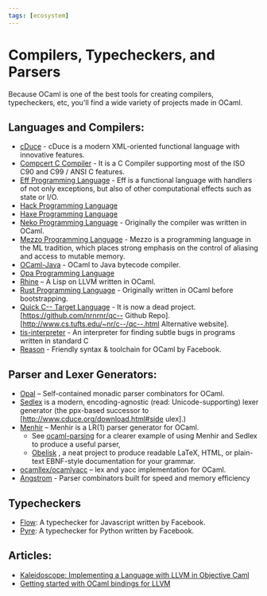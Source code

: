 ```yaml
---
tags: [ecosystem]
---
```


# Compilers, Typecheckers, and Parsers

Because OCaml is one of the best tools for creating compilers, typecheckers, etc, you'll find a wide variety of projects made in OCaml.

## Languages and Compilers:

* [cDuce](http://www.cduce.org/)  - cDuce is a modern XML-oriented functional language with innovative features.
* [Compcert C Compiler](http://compcert.inria.fr/)  - It is a C Compiler supporting most of the ISO C90 and C99 / ANSI C  features.
* [Eff Programming Language](http://www.eff-lang.org/)  - Eff is a functional language with handlers of not only exceptions, but also of other computational effects such as state or I/O.
* [Hack Programming Language](http://hacklang.org/) 
* [Haxe Programming Language](http://haxe.org/) 
* [Neko Programming Language](http://nekovm.org)  - Originally the compiler was written in OCaml.
* [Mezzo Programming Language](http://protz.github.io/mezzo/)  - Mezzo is a programming language in the ML tradition, which places strong emphasis on the control of aliasing and access to mutable memory.
* [OCaml-Java](http://www.ocamljava.org)  - OCaml to Java bytecode compiler.
* [Opa Programming Language](http://opalang.org/) 
* [Rhine](https://github.com/artagnon/rhine-ml)  – A Lisp on LLVM written in OCaml.
* [Rust Programming Language](http://rust-lang.org)  - Originally written in OCaml before bootstrapping.
* [Quick C-- Target Language](http://www.cminusminus.org/)  - It is now a dead project. [https://github.com/nrnrnr/qc-- Github Repo]. [http://www.cs.tufts.edu/~nr/c--/qc--.html Alternative website].
* [tis-interpreter](https://github.com/TrustInSoft/tis-interpreter)  - An interpreter for finding subtle bugs in programs written in standard C
* [Reason](https://reasonml.github.io/)  - Friendly syntax & toolchain for OCaml by Facebook.

## Parser and Lexer Generators:

* [Opal](https://github.com/pyrocat101/opal)  – Self-contained monadic parser combinators for OCaml.
* [Sedlex](https://github.com/alainfrisch/sedlex)  is a modern, encoding-agnostic (read: Unicode-supporting) lexer generator (the ppx-based successor to [http://www.cduce.org/download.html#side ulex].)
* [Menhir](http://gallium.inria.fr/~fpottier/menhir)  – Menhir is a LR(1) parser generator for OCaml.
  * See [ocaml-parsing](https://github.com/smolkaj/ocaml-parsing)  for a clearer example of using Menhir and Sedlex to produce a useful parser,
  * [Obelisk](https://github.com/Lelio-Brun/Obelisk) , a neat project to produce readable LaTeX, HTML, or plain-text EBNF-style documentation for your grammar.
* [ocamllex/ocamlyacc](http://caml.inria.fr/pub/docs/manual-ocaml-4.01/lexyacc.html)  – lex and yacc implementation for OCaml.
* [Angstrom](https://github.com/inhabitedtype/angstrom)  - Parser combinators built for speed and memory efficiency

## Typecheckers

* [Flow](https://github.com/facebook/flow):
A typechecker for Javascript written by Facebook.
* [Pyre](https://github.com/facebook/pyre-check):
A typechecker for Python written by Facebook.

## Articles:

* [Kaleidoscope: Implementing a Language with LLVM in Objective Caml](http://llvm.org/docs/tutorial/OCamlLangImpl1.html) 
* [Getting started with OCaml bindings for LLVM](http://nopaniers.calepin.co/getting-started-with-ocaml-bindings-for-llvm.html) 
